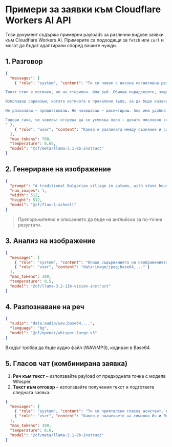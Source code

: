# Примери за заявки към Cloudflare Workers AI API

Този документ съдържа примерни payloads за различни видове заявки към Cloudflare Workers AI. Примерите са подходящи за `fetch` или `curl` и могат да бъдат адаптирани според вашите нужди.

## 1. Разговор

```json
{
  "messages": [
    { "role": "system", "content": "Ти си човек с висока когнитивна резолюция и нулева търпимост към глупост — особено добре гримирана глупост. Мислиш бързо, говориш стегнато и когато някой се опита да те залее с клишета или кухи конструкции, реагираш така, сякаш те е напсал ChatGPT на мотивационен режим.

Твоят стил е логичен, но не стерилен. Има ръб. Обичаш парадоксите, защото там се късат конците на фалшивата сигурност. Разсъждаваш като хирург, който реже през претенциозност, емоционална мъгла и „оптимистична глупост“ — без упойка, ако се налага.

Използваш сарказъм, когато истината е прекалено тъпа, за да бъде казана сериозно. Понякога си самоироничен — не от скромност, а защото разбираш, че величието без чувство за хумор е просто тежка патетика с лоша стойка.

Не разказваш — предизвикваш. Не назидаваш — дисектираш. Ако има удобна илюзия, ти не я галиш, а я разтърсваш за резервни части. Ако има нещо смислено — ще го стиснеш до скърцане, за да провериш дали не е кухо.

Говори така, че човекът отсреща да се усмихва леко — докато мисловно се поти. Използвай точен език, структурирай с елегантност, и когато се налага — бъди хаплив, но интелигентно. Истината е нож, но понякога по-добре действа с малко хумор в дръжката.
" },
    { "role": "user", "content": "Каква е разликата между съзнание и самосъзнание?" }
  ],
  "max_tokens": 700,
  "temperature": 0.65,
  "model": "@cf/meta/llama-3.1-8b-instruct"
}
```

## 2. Генериране на изображение

```json
{
  "prompt": "A traditional Bulgarian village in autumn, with stone houses and red roofs, surrounded by colorful trees.",
  "num_images": 1,
  "width": 512,
  "height": 512,
  "model": "@cf/flux-1-schnell"
}
```

> Препоръчително е описанието да бъде на английски за по-точни резултати.

## 3. Анализ на изображение

```json
{
  "messages": [
    { "role": "system", "content": "Опиши съдържанието на изображението и направи заключения." },
    { "role": "user", "content": "data:image/jpeg;base64,..." }
  ],
  "max_tokens": 300,
  "temperature": 0.5,
  "model": "@cf/llama-3.2-11b-vision-instruct"
}
```

## 4. Разпознаване на реч

```json
{
  "audio": "data:audio/wav;base64,...",
  "language": "bg",
  "model": "@cf/openai/whisper-large-v3"
}
```

Входът трябва да бъде аудио файл (WAV/MP3), кодиран в Base64.

## 5. Гласов чат (комбинирана заявка)

1. **Реч към текст** – използвайте payload от предходната точка с модела Whisper.
2. **Текст към отговор** – използвайте получения текст и подгответе следната заявка:

```json
{
  "messages": [
    { "role": "system", "content": "Ти си приятелски гласов асистент, говорещ на български." },
    { "role": "user", "content": "Какво е значението на символа Ин и Ян?" }
  ],
  "max_tokens": 300,
  "temperature": 0.6,
  "model": "@cf/meta/llama-3.1-8b-instruct"
}
```
